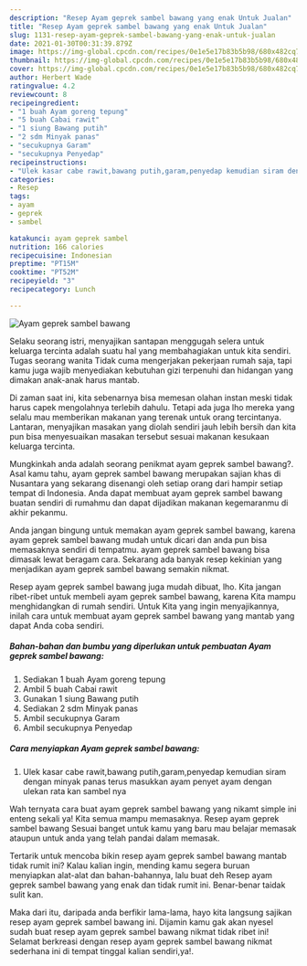 ```yaml
---
description: "Resep Ayam geprek sambel bawang yang enak Untuk Jualan"
title: "Resep Ayam geprek sambel bawang yang enak Untuk Jualan"
slug: 1131-resep-ayam-geprek-sambel-bawang-yang-enak-untuk-jualan
date: 2021-01-30T00:31:39.879Z
image: https://img-global.cpcdn.com/recipes/0e1e5e17b83b5b98/680x482cq70/ayam-geprek-sambel-bawang-foto-resep-utama.jpg
thumbnail: https://img-global.cpcdn.com/recipes/0e1e5e17b83b5b98/680x482cq70/ayam-geprek-sambel-bawang-foto-resep-utama.jpg
cover: https://img-global.cpcdn.com/recipes/0e1e5e17b83b5b98/680x482cq70/ayam-geprek-sambel-bawang-foto-resep-utama.jpg
author: Herbert Wade
ratingvalue: 4.2
reviewcount: 8
recipeingredient:
- "1 buah Ayam goreng tepung"
- "5 buah Cabai rawit"
- "1 siung Bawang putih"
- "2 sdm Minyak panas"
- "secukupnya Garam"
- "secukupnya Penyedap"
recipeinstructions:
- "Ulek kasar cabe rawit,bawang putih,garam,penyedap kemudian siram dengan minyak panas terus masukkan ayam penyet ayam dengan ulekan rata kan sambel nya"
categories:
- Resep
tags:
- ayam
- geprek
- sambel

katakunci: ayam geprek sambel 
nutrition: 166 calories
recipecuisine: Indonesian
preptime: "PT15M"
cooktime: "PT52M"
recipeyield: "3"
recipecategory: Lunch

---
```



![Ayam geprek sambel bawang](https://img-global.cpcdn.com/recipes/0e1e5e17b83b5b98/680x482cq70/ayam-geprek-sambel-bawang-foto-resep-utama.jpg)

Selaku seorang istri, menyajikan santapan menggugah selera untuk keluarga tercinta adalah suatu hal yang membahagiakan untuk kita sendiri. Tugas seorang  wanita Tidak cuma mengerjakan pekerjaan rumah saja, tapi kamu juga wajib menyediakan kebutuhan gizi terpenuhi dan hidangan yang dimakan anak-anak harus mantab.

Di zaman  saat ini, kita sebenarnya bisa memesan olahan instan meski tidak harus capek mengolahnya terlebih dahulu. Tetapi ada juga lho mereka yang selalu mau memberikan makanan yang terenak untuk orang tercintanya. Lantaran, menyajikan masakan yang diolah sendiri jauh lebih bersih dan kita pun bisa menyesuaikan masakan tersebut sesuai makanan kesukaan keluarga tercinta. 



Mungkinkah anda adalah seorang penikmat ayam geprek sambel bawang?. Asal kamu tahu, ayam geprek sambel bawang merupakan sajian khas di Nusantara yang sekarang disenangi oleh setiap orang dari hampir setiap tempat di Indonesia. Anda dapat membuat ayam geprek sambel bawang buatan sendiri di rumahmu dan dapat dijadikan makanan kegemaranmu di akhir pekanmu.

Anda jangan bingung untuk memakan ayam geprek sambel bawang, karena ayam geprek sambel bawang mudah untuk dicari dan anda pun bisa memasaknya sendiri di tempatmu. ayam geprek sambel bawang bisa dimasak lewat beragam cara. Sekarang ada banyak resep kekinian yang menjadikan ayam geprek sambel bawang semakin nikmat.

Resep ayam geprek sambel bawang juga mudah dibuat, lho. Kita jangan ribet-ribet untuk membeli ayam geprek sambel bawang, karena Kita mampu menghidangkan di rumah sendiri. Untuk Kita yang ingin menyajikannya, inilah cara untuk membuat ayam geprek sambel bawang yang mantab yang dapat Anda coba sendiri.

<!--inarticleads1-->

##### Bahan-bahan dan bumbu yang diperlukan untuk pembuatan Ayam geprek sambel bawang:

1. Sediakan 1 buah Ayam goreng tepung
1. Ambil 5 buah Cabai rawit
1. Gunakan 1 siung Bawang putih
1. Sediakan 2 sdm Minyak panas
1. Ambil secukupnya Garam
1. Ambil secukupnya Penyedap




<!--inarticleads2-->

##### Cara menyiapkan Ayam geprek sambel bawang:

1. Ulek kasar cabe rawit,bawang putih,garam,penyedap kemudian siram dengan minyak panas terus masukkan ayam penyet ayam dengan ulekan rata kan sambel nya




Wah ternyata cara buat ayam geprek sambel bawang yang nikamt simple ini enteng sekali ya! Kita semua mampu memasaknya. Resep ayam geprek sambel bawang Sesuai banget untuk kamu yang baru mau belajar memasak ataupun untuk anda yang telah pandai dalam memasak.

Tertarik untuk mencoba bikin resep ayam geprek sambel bawang mantab tidak rumit ini? Kalau kalian ingin, mending kamu segera buruan menyiapkan alat-alat dan bahan-bahannya, lalu buat deh Resep ayam geprek sambel bawang yang enak dan tidak rumit ini. Benar-benar taidak sulit kan. 

Maka dari itu, daripada anda berfikir lama-lama, hayo kita langsung sajikan resep ayam geprek sambel bawang ini. Dijamin kamu gak akan nyesel sudah buat resep ayam geprek sambel bawang nikmat tidak ribet ini! Selamat berkreasi dengan resep ayam geprek sambel bawang nikmat sederhana ini di tempat tinggal kalian sendiri,ya!.

